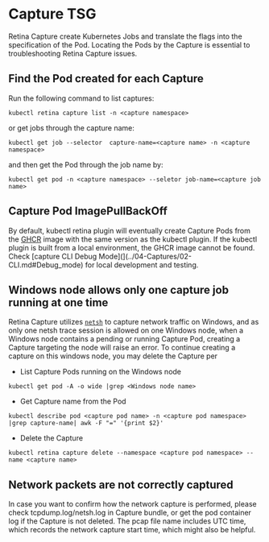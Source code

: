 # Capture TSG

Retina Capture create Kubernetes Jobs and translate the flags into the specification of the Pod. Locating the Pods by the Capture is essential to troubleshooting Retina Capture issues.

## Find the Pod created for each Capture

Run the following command to list captures:

```shell
kubectl retina capture list -n <capture namespace>
```

or get jobs through the capture name:

```shell
kubectl get job --selector  capture-name=<capture name> -n <capture namespace>
```

and then get the Pod through the job name by:

```shell
kubectl get pod -n <capture namespace> --seletor job-name=<capture job name>
```

## Capture Pod ImagePullBackOff

By default, kubectl retina plugin will eventually create Capture Pods from the [GHCR](https://github.com/microsoft/retina) image with the same version as the kubectl plugin. If the kubectl plugin is built from a local environment, the GHCR image cannot be found. Check [capture CLI Debug Mode](](../04-Captures/02-CLI.md#Debug_mode) for local development and testing.

## Windows node allows only one capture job running at one time

Retina Capture utilizes [`netsh`](https://learn.microsoft.com/en-us/windows-server/networking/technologies/netsh/netsh-contexts) to capture network traffic on Windows, and as only one netsh trace session is allowed on one Windows node, when a Windows node contains a pending or running Capture Pod, creating a Capture targeting the node will raise an error.
To continue creating a capture on this windows node, you may delete the Capture per

- List Capture Pods running on the Windows node

```shell
kubectl get pod -A -o wide |grep <Windows node name>
```

- Get Capture name from the Pod

```shell
kubectl describe pod <capture pod name> -n <capture pod namespace>  |grep capture-name| awk -F "=" '{print $2}' 
```

- Delete the Capture

```shelll
kubectl retina capture delete --namespace <capture pod namespace> --name <capture name>
```

## Network packets are not correctly captured

In case you want to confirm how the network capture is performed, please check tcpdump.log/netsh.log in Capture bundle, or get the pod container log if the Capture is not deleted.
The pcap file name includes UTC time, which records the network capture start time, which might also be helpful.
